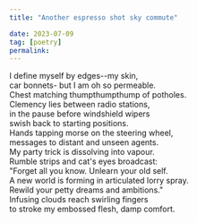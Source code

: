 ```yaml
---
title: "Another espresso shot sky commute"

date: 2023-07-09
tag: [poetry]
permalink:
---
```


I define myself by edges--my skin,   
car bonnets- but I am oh so permeable.   
Chest matching thumpthumpthump of potholes.   
Clemency lies between radio stations,   
in the pause before windshield wipers   
swish back to starting positions.   
Hands tapping morse on the steering wheel,   
messages to distant and unseen agents.  
My party trick is dissolving into vapour.   
Rumble strips and cat's eyes broadcast:  
"Forget all you know. Unlearn your old self.   
A new world is forming in articulated lorry spray.   
Rewild your petty dreams and ambitions."  
Infusing clouds reach swirling fingers  
to stroke my embossed flesh, damp comfort. 